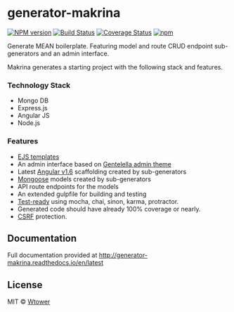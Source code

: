 generator-makrina 
=================

[![NPM version][npm-image]][npm-url] 
[![Build Status][travis-image]][travis-url] 
[![Coverage Status](https://coveralls.io/repos/github/Wtower/generator-makrina/badge.svg?branch=master)](https://coveralls.io/github/Wtower/generator-makrina?branch=master) 
[![npm](https://img.shields.io/npm/dt/generator-makrina.svg?maxAge=2592000)](https://www.npmjs.com/package/generator-makrina)

[npm-image]: https://badge.fury.io/js/generator-makrina.svg
[npm-url]: https://npmjs.org/package/generator-makrina
[travis-image]: https://travis-ci.org/Wtower/generator-makrina.svg?branch=master
[travis-url]: https://travis-ci.org/Wtower/generator-makrina

Generate MEAN boilerplate. Featuring model and route CRUD endpoint sub-generators and an admin interface.

Makrina generates a starting project with the following stack and features.

### Technology Stack

- Mongo DB
- Express.js
- Angular JS
- Node.js

### Features

- [EJS templates](https://github.com/tj/ejs)
- An admin interface based on [Gentelella admin theme](#admin-template)
- Latest [Angular v1.6](#angular) scaffolding created by sub-generators
- [Mongoose](#mongoose) models created by sub-generators
- API route endpoints for the models
- An extended gulpfile for building and testing
- [Test-ready](#tests) using mocha, chai, sinon, karma, protractor.
- Generated code should have already 100% coverage or nearly.
- [CSRF](#csrf) protection.

Documentation
-------------

Full documentation provided at http://generator-makrina.readthedocs.io/en/latest

License
-------

MIT © [Wtower](https://github.com/Wtower)
